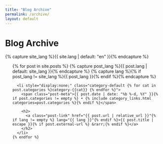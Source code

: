```yaml
---
title: "Blog Archive"
permalink: /archive/
layout: default
---
```


<div class="home">

  <h1 class="page-heading">Blog Archive</h1>

  {% capture site_lang %}{{ site.lang | default: "en" }}{% endcapture %}

  <ul class="post-archives">
    {% for post in site.posts %}
      {% capture post_lang %}{{ post.lang | default: site_lang }}{% endcapture %}
      {% capture lang %}{% if post_lang != site_lang %}{{ post_lang }}{% endif %}{% endcapture %}

      <li style="display:none;" class="category-default {% for cat in post.categories %}category-{{cat}} {% endfor %}">
        <span class="post-meta">{{ post.date | date: "%b %-d, %Y" }}{% if post.categories != empty %} • {% include category_links.html categories=post.categories %}{% endif %}</span>

        <h2>
          <a class="post-link" href="{{ post.url | relative_url }}"{% if lang != empty %} lang="{{ lang }}"{% endif %}>{{ post.title | escape }}{% if post.external-url %} &rarr;{% endif %}</a>
        </h2>
      </li>
    {% endfor %}
  </ul>
  <script>
  var q=window.location.search
  var classname
  if(q)
      classname="category-"+q.substring(1)
  else
      classname="category-default"
  for(var e of document.getElementsByClassName(classname))e.style.display=""
  </script>
</div>
